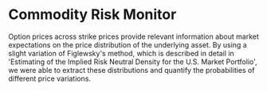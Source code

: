 # Commodity Risk Monitor

Option prices across strike prices provide relevant information about market expectations on the price distribution of the underlying asset. By using a slight variation of Figlewsky's method, which is described in detail in 'Estimating of the Implied Risk Neutral Density for the U.S. Market Portfolio', we were able to extract these distributions and quantify the probabilities of different price variations.
